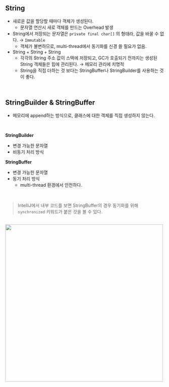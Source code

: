 ## String
- 새로운 값을 할당할 때마다 객체가 생성된다.
    - 문자열 연산시 새로 객체를 만드는 Overhead 발생
- String에서 저장되는 문자열은 `private final char[]` 의 형태라, 값을 바꿀 수 없다. → `Immutable`
    - 객체가 불변하므로, multi-thread에서 동기화를 신경 쓸 필요가 없음.
- String + String + String
    - 각각의 String 주소 값이 스택에 저장되고, GC가 호출되기 전까지는 생성된 String 객체들은 힙에 관리된다. → 메모리 관리에 치명적
    - String을 직접 더하는 것 보다는 StringBuffer나 StringBuilder를 사용하는 것이 좋다.

<br/>

## StringBuilder & StringBuffer
- 메모리에 append하는 방식으로, 클래스에 대한 객체를 직접 생성하지 않는다.

<br/>

**StringBuilder**

- 변경 가능한 문자열
- 비동기 처리 방식

**StringBuffer**

- 변경 가능한 문자열
- 동기 처리 방식
    - multi-thread 환경에서 안전하다.

<br/>

> IntelliJ에서 내부 코드를 보면 StringBuffer의 경우 동기화를 위해 `synchronized`  키워드가 붙은 것을 볼 수 있다.

<br/>


<img src="https://github.com/2dongyeop/TIL/blob/main/Java/image/stringbuilder-and-stringbuffer.png" width = 500/>